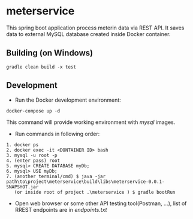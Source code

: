 # meterservice

This spring boot application process meterin data via REST API. It saves data to external MySQL database created inside Docker container.

## Building (on Windows)
```
gradle clean build -x test
```
## Development
- Run the Docker development environment:
```
docker-compose up -d
```
This command will provide working environment with *mysql* images.

- Run commands in following order:
```
1. docker ps
2. docker exec -it <DONTAINER ID> bash
3. mysql -u root -p
4. (enter pass) root
5. mysql> CREATE DATABASE myDb;
6. mysql> USE myDb;
7. (another terminal/cmd) $ java -jar path\to\project\meterservice\build\libs\meterservice-0.0.1-SNAPSHOT.jar
   (or inside root of project .\meterservice ) $ gradle bootRun
```
- Open web browser or some other API testing tool(Postman, ...), list of RREST endpoints are in *endpoints.txt*
 
